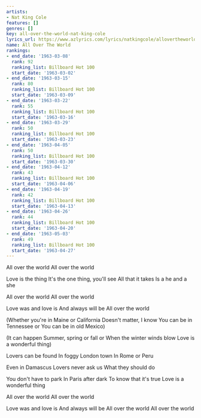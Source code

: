 ```yaml
---
artists:
- Nat King Cole
features: []
genres: []
key: all-over-the-world-nat-king-cole
lyrics_url: https://www.azlyrics.com/lyrics/natkingcole/allovertheworld.html
name: All Over The World
rankings:
- end_date: '1963-03-08'
  rank: 92
  ranking_list: Billboard Hot 100
  start_date: '1963-03-02'
- end_date: '1963-03-15'
  rank: 80
  ranking_list: Billboard Hot 100
  start_date: '1963-03-09'
- end_date: '1963-03-22'
  rank: 55
  ranking_list: Billboard Hot 100
  start_date: '1963-03-16'
- end_date: '1963-03-29'
  rank: 50
  ranking_list: Billboard Hot 100
  start_date: '1963-03-23'
- end_date: '1963-04-05'
  rank: 50
  ranking_list: Billboard Hot 100
  start_date: '1963-03-30'
- end_date: '1963-04-12'
  rank: 43
  ranking_list: Billboard Hot 100
  start_date: '1963-04-06'
- end_date: '1963-04-19'
  rank: 42
  ranking_list: Billboard Hot 100
  start_date: '1963-04-13'
- end_date: '1963-04-26'
  rank: 44
  ranking_list: Billboard Hot 100
  start_date: '1963-04-20'
- end_date: '1963-05-03'
  rank: 49
  ranking_list: Billboard Hot 100
  start_date: '1963-04-27'
---
```


All over the world
All over the world

Love is the thing
It's the one thing, you'll see
All that it takes
Is a he and a she

All over the world
All over the world

Love was and love is
And always will be
All over the world

(Whether you're in
Maine or California
Doesn't matter, I know
You can be in Tennessee or
You can be in old Mexico)

(It can happen
Summer, spring or fall or
When the winter winds blow
Love is a wonderful thing)

Lovers can be found
In foggy London town
In Rome or Peru

Even in Damascus
Lovers never ask us
What they should do

You don't have to park
In Paris after dark
To know that it's true
Love is a wonderful thing

All over the world
All over the world

Love was and love is
And always will be
All over the world
All over the world



